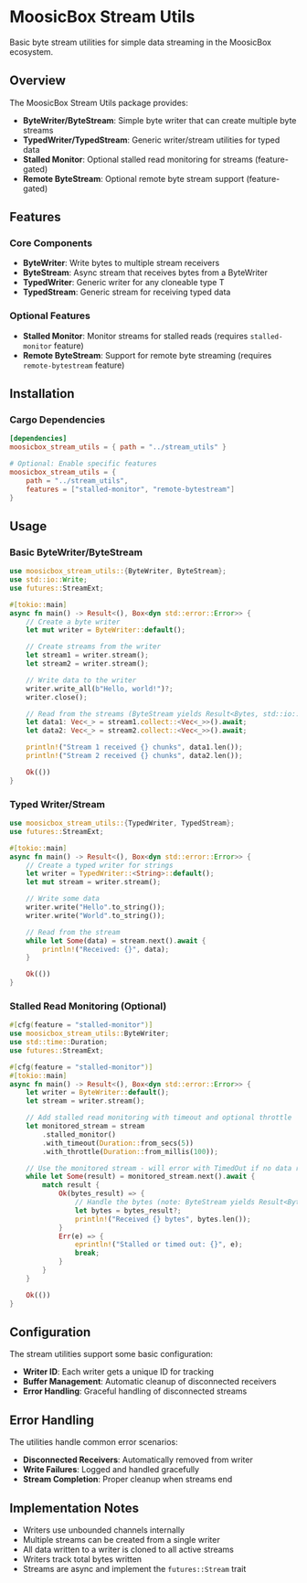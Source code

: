 # MoosicBox Stream Utils

Basic byte stream utilities for simple data streaming in the MoosicBox ecosystem.

## Overview

The MoosicBox Stream Utils package provides:

- **ByteWriter/ByteStream**: Simple byte writer that can create multiple byte streams
- **TypedWriter/TypedStream**: Generic writer/stream utilities for typed data
- **Stalled Monitor**: Optional stalled read monitoring for streams (feature-gated)
- **Remote ByteStream**: Optional remote byte stream support (feature-gated)

## Features

### Core Components

- **ByteWriter**: Write bytes to multiple stream receivers
- **ByteStream**: Async stream that receives bytes from a ByteWriter
- **TypedWriter<T>**: Generic writer for any cloneable type T
- **TypedStream<T>**: Generic stream for receiving typed data

### Optional Features

- **Stalled Monitor**: Monitor streams for stalled reads (requires `stalled-monitor` feature)
- **Remote ByteStream**: Support for remote byte streaming (requires `remote-bytestream` feature)

## Installation

### Cargo Dependencies

```toml
[dependencies]
moosicbox_stream_utils = { path = "../stream_utils" }

# Optional: Enable specific features
moosicbox_stream_utils = {
    path = "../stream_utils",
    features = ["stalled-monitor", "remote-bytestream"]
}
```

## Usage

### Basic ByteWriter/ByteStream

```rust
use moosicbox_stream_utils::{ByteWriter, ByteStream};
use std::io::Write;
use futures::StreamExt;

#[tokio::main]
async fn main() -> Result<(), Box<dyn std::error::Error>> {
    // Create a byte writer
    let mut writer = ByteWriter::default();

    // Create streams from the writer
    let stream1 = writer.stream();
    let stream2 = writer.stream();

    // Write data to the writer
    writer.write_all(b"Hello, world!")?;
    writer.close();

    // Read from the streams (ByteStream yields Result<Bytes, std::io::Error>)
    let data1: Vec<_> = stream1.collect::<Vec<_>>().await;
    let data2: Vec<_> = stream2.collect::<Vec<_>>().await;

    println!("Stream 1 received {} chunks", data1.len());
    println!("Stream 2 received {} chunks", data2.len());

    Ok(())
}
```

### Typed Writer/Stream

```rust
use moosicbox_stream_utils::{TypedWriter, TypedStream};
use futures::StreamExt;

#[tokio::main]
async fn main() -> Result<(), Box<dyn std::error::Error>> {
    // Create a typed writer for strings
    let writer = TypedWriter::<String>::default();
    let mut stream = writer.stream();

    // Write some data
    writer.write("Hello".to_string());
    writer.write("World".to_string());

    // Read from the stream
    while let Some(data) = stream.next().await {
        println!("Received: {}", data);
    }

    Ok(())
}
```

### Stalled Read Monitoring (Optional)

```rust
#[cfg(feature = "stalled-monitor")]
use moosicbox_stream_utils::ByteWriter;
use std::time::Duration;
use futures::StreamExt;

#[cfg(feature = "stalled-monitor")]
#[tokio::main]
async fn main() -> Result<(), Box<dyn std::error::Error>> {
    let writer = ByteWriter::default();
    let stream = writer.stream();

    // Add stalled read monitoring with timeout and optional throttle
    let monitored_stream = stream
        .stalled_monitor()
        .with_timeout(Duration::from_secs(5))
        .with_throttle(Duration::from_millis(100));

    // Use the monitored stream - will error with TimedOut if no data received within timeout
    while let Some(result) = monitored_stream.next().await {
        match result {
            Ok(bytes_result) => {
                // Handle the bytes (note: ByteStream yields Result<Bytes, std::io::Error>)
                let bytes = bytes_result?;
                println!("Received {} bytes", bytes.len());
            }
            Err(e) => {
                eprintln!("Stalled or timed out: {}", e);
                break;
            }
        }
    }

    Ok(())
}
```

## Configuration

The stream utilities support some basic configuration:

- **Writer ID**: Each writer gets a unique ID for tracking
- **Buffer Management**: Automatic cleanup of disconnected receivers
- **Error Handling**: Graceful handling of disconnected streams

## Error Handling

The utilities handle common error scenarios:

- **Disconnected Receivers**: Automatically removed from writer
- **Write Failures**: Logged and handled gracefully
- **Stream Completion**: Proper cleanup when streams end

## Implementation Notes

- Writers use unbounded channels internally
- Multiple streams can be created from a single writer
- All data written to a writer is cloned to all active streams
- Writers track total bytes written
- Streams are async and implement the `futures::Stream` trait
